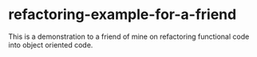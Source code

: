 # refactoring-example-for-a-friend
This is a demonstration to a friend of mine on refactoring functional code into object oriented code.
